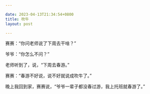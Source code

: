 ```yaml
---

date: 2023-04-13T21:34:54+0800
title: 吹牛
layout: post

---
```


赛赛：“你问老师说了下周去干啥？”

爷爷：“你怎么不问？”

老师听到了，说，“下周去春游。”

赛赛：“春游不好说，说不好就说成吹牛了。”


晚上我回到家，赛赛说，“爷爷一辈子都没春过游，我上托班就春游了。”
